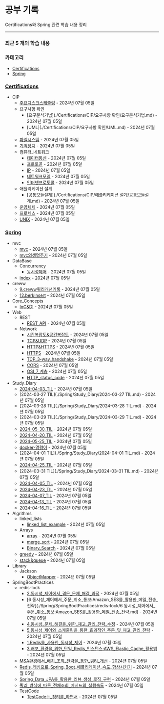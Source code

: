 # 공부 기록

Certifications와 Spring 관련 학습 내용 정리

---

### 최근 5 개의 학습 내용

### 카테고리
- [Certifications](./Certifications)
- [Spring](./Spring)

### [Certifications](./Certifications)
- CIP
  - [주요디스크스케줄링](./Certifications/CIP/주요디스크스케줄링.md) - 2024년 07월 05일
  - 요구사항 확인
    - [요구분석기법](./Certifications/CIP/요구사항 확인/요구분석기법.md) - 2024년 07월 05일
    - [UML](./Certifications/CIP/요구사항 확인/UML.md) - 2024년 07월 05일
  - [파일시스템](./Certifications/CIP/파일시스템.md) - 2024년 07월 05일
  - [기억장치](./Certifications/CIP/기억장치.md) - 2024년 07월 05일
  - 컴퓨터_네트워크
    - [데이터통신](./Certifications/CIP/컴퓨터_네트워크/데이터통신.md) - 2024년 07월 05일
    - [프로토콜](./Certifications/CIP/컴퓨터_네트워크/프로토콜.md) - 2024년 07월 05일
    - [IP](./Certifications/CIP/컴퓨터_네트워크/IP.md) - 2024년 07월 05일
    - [네트워크모델](./Certifications/CIP/컴퓨터_네트워크/네트워크모델.md) - 2024년 07월 05일
    - [인터넷프로토콜](./Certifications/CIP/컴퓨터_네트워크/인터넷프로토콜.md) - 2024년 07월 05일
  - 애플리케이션 설계
    - [공통모듈설계](./Certifications/CIP/애플리케이션 설계/공통모듈설계.md) - 2024년 07월 05일
  - [운영체제](./Certifications/CIP/운영체제.md) - 2024년 07월 05일
  - [프로세스](./Certifications/CIP/프로세스.md) - 2024년 07월 05일
  - [UNIX](./Certifications/CIP/UNIX.md) - 2024년 07월 05일

### [Spring](./Spring)
- mvc
  - [mvc](./Spring/mvc/mvc.md) - 2024년 07월 05일
  - [mvc의생명주기](./Spring/mvc/mvc의생명주기.md) - 2024년 07월 05일
- DataBase
  - Concurrency
    - [동시성제어](./Spring/DataBase/Concurrency/동시성제어.md) - 2024년 07월 05일
  - [index](./Spring/DataBase/index.md) - 2024년 07월 05일
- creww
  - [9.creww쿼리개선기록](./Spring/creww/9.creww쿼리개선기록.md) - 2024년 07월 05일
  - [12.berkInsert](./Spring/creww/12.berkInsert.md) - 2024년 07월 05일
- Core_Concepts
  - [IoC&DI](./Spring/Core_Concepts/IoC&DI.md) - 2024년 07월 05일
- Web
  - REST
    - [REST_API](./Spring/Web/REST/REST_API.md) - 2024년 07월 05일
  - Network
    - [시간복잡도&공간복잡도](./Spring/Web/Network/시간복잡도&공간복잡도.md) - 2024년 07월 05일
    - [TCP&UDP](./Spring/Web/Network/TCP&UDP.md) - 2024년 07월 05일
    - [HTTP&HTTPS](./Spring/Web/Network/HTTP&HTTPS.md) - 2024년 07월 05일
    - [HTTPS](./Spring/Web/Network/HTTPS.md) - 2024년 07월 05일
    - [TCP_3-way_handshake](./Spring/Web/Network/TCP_3-way_handshake.md) - 2024년 07월 05일
    - [CORS](./Spring/Web/Network/CORS.md) - 2024년 07월 05일
    - [OSI_7_계층](./Spring/Web/Network/OSI_7_계층.md) - 2024년 07월 05일
    - [HTTP_status_code](./Spring/Web/Network/HTTP_status_code.md) - 2024년 07월 05일
- Study_Diary
  - [2024-04-03_TIL](./Spring/Study_Diary/2024-04-03_TIL.md) - 2024년 07월 05일
  - [2024-03-27 TIL](./Spring/Study_Diary/2024-03-27 TIL.md) - 2024년 07월 05일
  - [2024-03-28 TIL](./Spring/Study_Diary/2024-03-28 TIL.md) - 2024년 07월 05일
  - [2024-03-29 TIL](./Spring/Study_Diary/2024-03-29 TIL.md) - 2024년 07월 05일
  - [2024-05-30_TIL](./Spring/Study_Diary/2024-05-30_TIL.md) - 2024년 07월 05일
  - [2024-04-20_TIL](./Spring/Study_Diary/2024-04-20_TIL.md) - 2024년 07월 05일
  - [2024-05-25_TIL](./Spring/Study_Diary/2024-05-25_TIL.md) - 2024년 07월 05일
  - [docker-명령어](./Spring/Study_Diary/docker-명령어.md) - 2024년 07월 05일
  - [2024-04-01 TIL](./Spring/Study_Diary/2024-04-01 TIL.md) - 2024년 07월 05일
  - [2024-04-25_TIL](./Spring/Study_Diary/2024-04-25_TIL.md) - 2024년 07월 05일
  - [2024-03-31 TIL](./Spring/Study_Diary/2024-03-31 TIL.md) - 2024년 07월 05일
  - [2024-04-05_TIL](./Spring/Study_Diary/2024-04-05_TIL.md) - 2024년 07월 05일
  - [2024-04-23_TIL](./Spring/Study_Diary/2024-04-23_TIL.md) - 2024년 07월 05일
  - [2024-04-07_TIL](./Spring/Study_Diary/2024-04-07_TIL.md) - 2024년 07월 05일
  - [2024-04-13_TIL](./Spring/Study_Diary/2024-04-13_TIL.md) - 2024년 07월 05일
  - [2024-04-16_TIL](./Spring/Study_Diary/2024-04-16_TIL.md) - 2024년 07월 05일
- Algrithms
  - linked_lists
    - [linked_list_example](./Spring/Algrithms/linked_lists/linked_list_example.md) - 2024년 07월 05일
  - Arrays
    - [array](./Spring/Algrithms/Arrays/array.md) - 2024년 07월 05일
    - [merge_sort](./Spring/Algrithms/Arrays/merge_sort.md) - 2024년 07월 05일
    - [Binary_Search](./Spring/Algrithms/Arrays/Binary_Search.md) - 2024년 07월 05일
  - [greedy](./Spring/Algrithms/greedy.md) - 2024년 07월 05일
  - [stack&queue](./Spring/Algrithms/stack&queue.md) - 2024년 07월 05일
- Library
  - Jackson
    - [ObjectMapper](./Spring/Library/Jackson/ObjectMapper.md) - 2024년 07월 05일
- SpringBootPractices
  - redis-lock
    - [2.동시성_제어에서_겪은_문제_해결_과정](./Spring/SpringBootPractices/redis-lock/2.동시성_제어에서_겪은_문제_해결_과정.md) - 2024년 07월 05일
    - [6 동시성_제어에서_주문_취소_통보:Amazon_SES를_활용한_메일_전송_전략](./Spring/SpringBootPractices/redis-lock/6 동시성_제어에서_주문_취소_통보:Amazon_SES를_활용한_메일_전송_전략.md) - 2024년 07월 05일
    - [4.동시성_문제_해결을_위한_재고_관리_전략_수정](./Spring/SpringBootPractices/redis-lock/4.동시성_문제_해결을_위한_재고_관리_전략_수정.md) - 2024년 07월 05일
    - [5.동시성_제어와_스케줄링을_통한_효과적인_주문_및_재고_관리_전략](./Spring/SpringBootPractices/redis-lock/5.동시성_제어와_스케줄링을_통한_효과적인_주문_및_재고_관리_전략.md) - 2024년 07월 05일
    - [1.Redis를_사용한_동시성_제어](./Spring/SpringBootPractices/redis-lock/1.Redis를_사용한_동시성_제어.md) - 2024년 07월 05일
    - [3.배포_환경을_위한_단일_Redis_인스턴스:AWS_Elastic_Cache_활용법](./Spring/SpringBootPractices/redis-lock/3.배포_환경을_위한_단일_Redis_인스턴스:AWS_Elastic_Cache_활용법.md) - 2024년 07월 05일
  - [MSA환경에서_배치_조회_전략을_통한_쿼리_개선](./Spring/SpringBootPractices/MSA환경에서_배치_조회_전략을_통한_쿼리_개선.md) - 2024년 07월 05일
  - [Redis_캐싱으로_Spring_Boot_애플리케이션_속도_향상시키기](./Spring/SpringBootPractices/Redis_캐싱으로_Spring_Boot_애플리케이션_속도_향상시키기.md) - 2024년 07월 05일
  - [Spring_Data_JPA를_활용한_리뷰_생성_로직_구현](./Spring/SpringBootPractices/Spring_Data_JPA를_활용한_리뷰_생성_로직_구현.md) - 2024년 07월 05일
  - [쿼리_방식에_따른_전체조회_메서드의_실행속도](./Spring/SpringBootPractices/쿼리_방식에_따른_전체조회_메서드의_실행속도.md) - 2024년 07월 05일
  - TestCode
    - [TestCode는_정리를_하면서](./Spring/SpringBootPractices/TestCode/TestCode는_정리를_하면서.md) - 2024년 07월 05일

